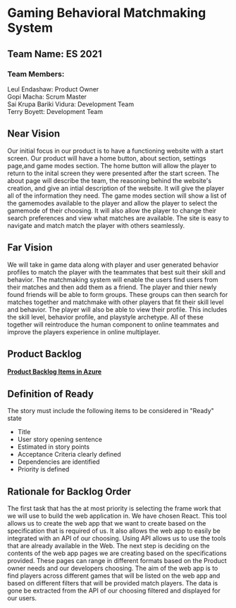 # Gaming Behavioral Matchmaking System
## Team Name: ES 2021
### Team Members:             
Leul Endashaw:                  Product Owner<br/>
Gopi Macha:                     Scrum Master<br/>
Sai Krupa Bariki Vidura:        Development Team<br/>
Terry Boyett:                   Development Team<br/>

## Near Vision
Our initial focus in our product is to have a functioning website with a start screen. Our product will have a home button, about section, settings page,and game modes section.
The home button will allow the player to return to the inital screen they were presented after the start screen. The about page will describe the team, the reasoning behind 
the website's creation, and give an intial description of the website. It will give the player all of the information they need. The game modes section will show a list of the 
gamemodes available to the player and allow the player to select the gamemode of their choosing. It will also allow the player to change their search preferences and view what 
matches are available. The site is easy to navigate and match match the player with others seamlessly.

## Far Vision
We will take in game data along with player and user generated behavior profiles to match the player with the teammates that best suit their skill and behavior. 
The matchmaking system will enable the users find users from their matches and then add them as a friend. The player and thier newly found friends will be able to form groups.
These groups can then search for matches together and matchmake with other players that fit their skill level and behavior. The player will also be able to view their profile. 
This includes the skill level, behavior profile, and playstyle archetype. All of these together will reintroduce the human component to online teammates and improve the players
experience in online multiplayer.

## Product Backlog
#### [Product Backlog Items in Azure](https://dev.azure.com/sbarikiv/Gaming%20Behavioral%20Matchmaking%20System/_backlogs/backlog/Gaming%20Behavioral%20Matchmaking%20System%20Team/Backlog%20items)

## Definition of Ready
The story must include the following items to be considered in "Ready" state
* Title
* User story opening sentence
* Estimated in story points
* Acceptance Criteria clearly defined
* Dependencies are identified
* Priority is defined

## Rationale for Backlog Order
The first task that has the at most priority is selecting the frame work that we will use to build the web application in. We have chosen React. This tool allows us to create the
web app that we want to create based on the specification that is required of us. It also allows the web app to easily be integrated with an API of our choosing. Using API allows
us to use the tools that are already available in the Web.
The next step is deciding on the contents of the web app pages we are creating based on the specifications provided. These pages can range in different formats based on the Product owner needs and our developers choosing.
The aim of the web app is to find players across different games that will be listed on the web app and based on different filters that will be provided match players. The data is 
gone be extracted from the API of our choosing filtered and displayed for our users.


